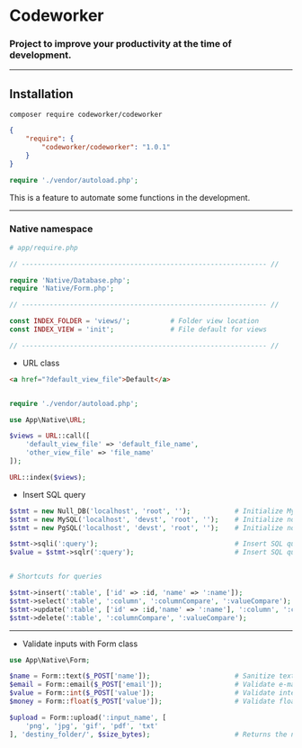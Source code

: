 # Codeworker
### Project to improve your productivity at the time of development.

---

## Installation

```composer require codeworker/codeworker```

```json
{
    "require": {
        "codeworker/codeworker": "1.0.1"
    }
}
```

```php
require './vendor/autoload.php';
```

This is a feature to automate some functions in the development.

---
### Native namespace

```php
# app/require.php

// ------------------------------------------------------------- //

require 'Native/Database.php';
require 'Native/Form.php';

// ------------------------------------------------------------- //

const INDEX_FOLDER = 'views/';          # Folder view location
const INDEX_VIEW = 'init';              # File default for views

// ------------------------------------------------------------- //

```

- URL class

```html
<a href="?default_view_file">Default</a>
```

```php

require './vendor/autoload.php';

use App\Native\URL;

$views = URL::call([
    'default_view_file' => 'default_file_name',
    'other_view_file' => 'file_name'
]);

URL::index($views);
```

- Insert SQL query

```php
$stmt = new Null_DB('localhost', 'root', '');           # Initialize MySQL with no database created
$stmt = new MySQL('localhost', 'devst', 'root', '');    # Initialize normal MySQL class
$stmt = new PgSQL('localhost', 'devst', 'root', '');    # Initialize normal PgSQL class
```

```php
$stmt->sqli(':query');                                  # Insert SQL query
$value = $stmt->sqlr(':query');                         # Insert SQL query and returns a value
```

```php

# Shortcuts for queries

$stmt->insert(':table', ['id' => :id, 'name' => ':name']);
$stmt->select(':table', ':column', ':columnCompare', ':valueCompare');
$stmt->update(':table', ['id' => :id,'name' => ':name'], ':column', ':columnCompare');
$stmt->delete(':table', ':columnCompare', ':valueCompare');
```

---

- Validate inputs with Form class

```php
use App\Native\Form;

$name = Form::text($_POST['name']);                     # Sanitize text
$email = Form::email($_POST['email']);                  # Validate e-mail
$value = Form::int($_POST['value']);                    # Validate integers
$money = Form::float($_POST['value']);                  # Validate floats

$upload = Form::upload(':input_name', [
    'png', 'jpg', 'gif', 'pdf', 'txt'
], 'destiny_folder/', $size_bytes);                     # Returns the name of the random entry
```
